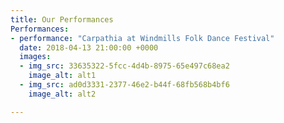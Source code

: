 ```yaml
---
title: Our Performances
Performances:
- performance: "Carpathia at Windmills Folk Dance Festival"
  date: 2018-04-13 21:00:00 +0000
  images:
  - img_src: 33635322-5fcc-4d4b-8975-65e497c68ea2
    image_alt: alt1
  - img_src: ad0d3331-2377-46e2-b44f-68fb568b4bf6
    image_alt: alt2

---
```

